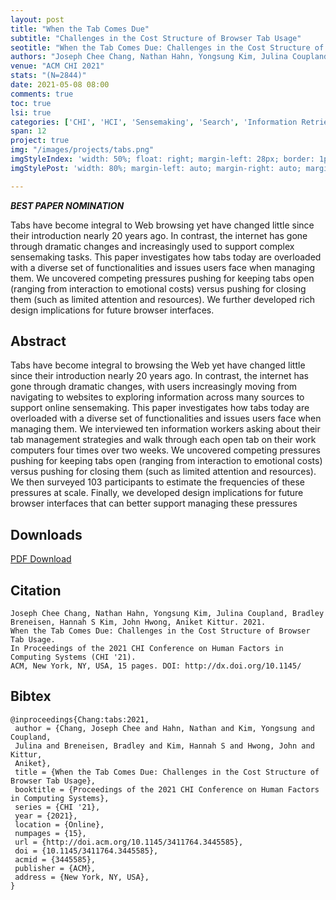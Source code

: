 ```yaml
---
layout: post
title: "When the Tab Comes Due"
subtitle: "Challenges in the Cost Structure of Browser Tab Usage"
seotitle: "When the Tab Comes Due: Challenges in the Cost Structure of Browser Tab Usage"
authors: "Joseph Chee Chang, Nathan Hahn, Yongsung Kim, Julina Coupland, Bradley Breneisen, Hannah S Kim, John Hwong, Aniket Kittur."
venue: "ACM CHI 2021"
stats: "(N=2844)"
date: 2021-05-08 08:00
comments: true
toc: true
lsi: true
categories: ['CHI', 'HCI', 'Sensemaking', 'Search', 'Information Retrieval', 'Interaction', 'Best Papers']
span: 12
project: true
img: "/images/projects/tabs.png"
imgStyleIndex: 'width: 50%; float: right; margin-left: 28px; border: 1px solid lightgray;'
imgStylePost: 'width: 80%; margin-left: auto; margin-right: auto; margin-top: 28px; border: 1px solid lightgray;'

---
```



***<i class="fa fa-trophy" aria-hidden="true"></i> BEST PAPER NOMINATION***
<br/>

Tabs have become integral to Web browsing yet have changed little since their
introduction nearly 20 years ago. In contrast, the internet has gone through
dramatic changes and increasingly used to support complex sensemaking tasks.
This paper investigates how tabs today are overloaded with a diverse set of
functionalities and issues users face when managing them. We uncovered
competing pressures pushing for keeping tabs open (ranging from interaction to
emotional costs) versus pushing for closing them (such as limited attention and
resources). We further developed rich design implications for future browser
interfaces.



<!--more-->

Abstract
----------------------
Tabs have become integral to browsing the Web yet have changed little since
their introduction nearly 20 years ago. In contrast, the internet has gone
through dramatic changes, with users increasingly moving from navigating to
websites to exploring information across many sources to support online
sensemaking. This paper investigates how tabs today are overloaded with a
diverse set of functionalities and issues users face when managing them. We
interviewed ten information workers asking about their tab management
strategies and walk through each open tab on their work computers four times
over two weeks. We uncovered competing pressures pushing for keeping tabs open
(ranging from interaction to emotional costs) versus pushing for closing them
(such as limited attention and resources). We then surveyed 103 participants to
estimate the frequencies of these pressures at scale. Finally, we developed
design implications for future browser interfaces that can better support
managing these pressures



Downloads
----------------------
<a class="btn btn-default" href="/images/papers/tabs.pdf" target='_blank' onclick="_gaq.push(['_trackEvent', 'Paper', 'Alloy', 'PDF']);" role="button">PDF Download</a>

Citation
----------------------
```
Joseph Chee Chang, Nathan Hahn, Yongsung Kim, Julina Coupland, Bradley
Breneisen, Hannah S Kim, John Hwong, Aniket Kittur. 2021.
When the Tab Comes Due: Challenges in the Cost Structure of Browser Tab Usage.
In Proceedings of the 2021 CHI Conference on Human Factors in Computing Systems (CHI '21).
ACM, New York, NY, USA, 15 pages. DOI: http://dx.doi.org/10.1145/
```

Bibtex
----------------------
```
@inproceedings{Chang:tabs:2021,
 author = {Chang, Joseph Chee and Hahn, Nathan and Kim, Yongsung and Coupland,
 Julina and Breneisen, Bradley and Kim, Hannah S and Hwong, John and Kittur,
 Aniket},
 title = {When the Tab Comes Due: Challenges in the Cost Structure of Browser Tab Usage},
 booktitle = {Proceedings of the 2021 CHI Conference on Human Factors in Computing Systems},
 series = {CHI '21},
 year = {2021},
 location = {Online},
 numpages = {15},
 url = {http://doi.acm.org/10.1145/3411764.3445585},
 doi = {10.1145/3411764.3445585},
 acmid = {3445585},
 publisher = {ACM},
 address = {New York, NY, USA},
}
```
